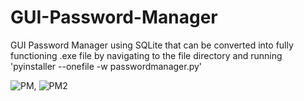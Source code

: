 # GUI-Password-Manager

GUI Password Manager using SQLite that can be converted into fully functioning .exe file by navigating to the file directory and running 'pyinstaller --onefile -w passwordmanager.py'

![PM](https://user-images.githubusercontent.com/87346809/172741928-d0635bb9-efd2-4955-b9fd-57398bfdba43.png), ![PM2](https://user-images.githubusercontent.com/87346809/172742007-5164544d-d113-4518-8dbe-0467db6e49d6.png)

